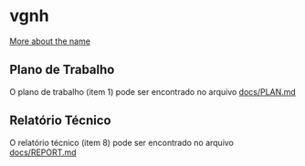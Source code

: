 # vgnh

[More about the name](http://www.rot13.com)

## Plano de Trabalho
O plano de trabalho (item 1) pode ser encontrado no arquivo [docs/PLAN.md](docs/PLAN.md)

## Relatório Técnico
O relatório técnico (item 8) pode ser encontrado no arquivo [docs/REPORT.md](docs/PLAN.md)
